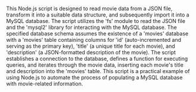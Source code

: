 This Node.js script is designed to read movie data from a JSON file, transform it into a suitable data structure, and subsequently import it into a MySQL database. The script utilizes the 'fs' module to read the JSON file and the 'mysql2' library for interacting with the MySQL database. The specified database schema assumes the existence of a 'movies' database with a 'movies' table containing columns for 'id' (auto-incremented and serving as the primary key), 'title' (a unique title for each movie), and 'description' (a JSON-formatted description of the movie). The script establishes a connection to the database, defines a function for executing queries, and iterates through the movie data, inserting each movie's title and description into the 'movies' table. This script is a practical example of using Node.js to automate the process of populating a MySQL database with movie-related information.
